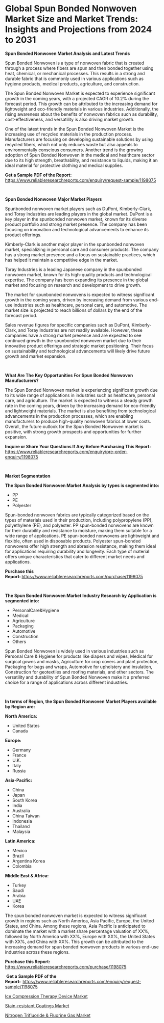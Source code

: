 <p><h1>Global Spun Bonded Nonwoven Market Size and Market Trends: Insights and Projections from 2024 to 2031</h1></p><p><strong>Spun Bonded Nonwoven Market Analysis and Latest Trends</strong></p>
<p><p>Spun Bonded Nonwoven is a type of nonwoven fabric that is created through a process where fibers are spun and then bonded together using heat, chemical, or mechanical processes. This results in a strong and durable fabric that is commonly used in various applications such as hygiene products, medical products, agriculture, and construction.</p><p>The Spun Bonded Nonwoven Market is expected to experience significant growth in the coming years, with a projected CAGR of 10.2% during the forecast period. This growth can be attributed to the increasing demand for lightweight and eco-friendly materials in various industries. Additionally, the rising awareness about the benefits of nonwoven fabrics such as durability, cost-effectiveness, and versatility is also driving market growth.</p><p>One of the latest trends in the Spun Bonded Nonwoven Market is the increasing use of recycled materials in the production process. Manufacturers are focusing on developing sustainable solutions by using recycled fibers, which not only reduces waste but also appeals to environmentally conscious consumers. Another trend is the growing adoption of Spun Bonded Nonwoven in the medical and healthcare sector due to its high strength, breathability, and resistance to liquids, making it an ideal material for protective clothing and medical supplies.</p></p>
<p><strong>Get a Sample PDF of the Report:&nbsp;</strong> <a href="https://www.reliableresearchreports.com/enquiry/request-sample/1198075">https://www.reliableresearchreports.com/enquiry/request-sample/1198075</a></p>
<p>&nbsp;</p>
<p><strong>Spun Bonded Nonwoven Major Market Players</strong></p>
<p><p>Spunbonded nonwoven market players such as DuPont, Kimberly-Clark, and Toray Industries are leading players in the global market. DuPont is a key player in the spunbonded nonwoven market, known for its diverse product portfolio and strong market presence. The company has been focusing on innovation and technological advancements to enhance its product offerings.</p><p>Kimberly-Clark is another major player in the spunbonded nonwoven market, specializing in personal care and consumer products. The company has a strong market presence and a focus on sustainable practices, which has helped it maintain a competitive edge in the market.</p><p>Toray Industries is a leading Japanese company in the spunbonded nonwoven market, known for its high-quality products and technological expertise. The company has been expanding its presence in the global market and focusing on research and development to drive growth.</p><p>The market for spunbonded nonwovens is expected to witness significant growth in the coming years, driven by increasing demand from various end-use industries such as healthcare, personal care, and automotive. The market size is projected to reach billions of dollars by the end of the forecast period.</p><p>Sales revenue figures for specific companies such as DuPont, Kimberly-Clark, and Toray Industries are not readily available. However, these companies have a strong market presence and are expected to see continued growth in the spunbonded nonwoven market due to their innovative product offerings and strategic market positioning. Their focus on sustainability and technological advancements will likely drive future growth and market expansion.</p></p>
<p>&nbsp;</p>
<p><strong>What Are The Key Opportunities For Spun Bonded Nonwoven Manufacturers?</strong></p>
<p><p>The Spun Bonded Nonwoven market is experiencing significant growth due to its wide range of applications in industries such as healthcare, personal care, and agriculture. The market is expected to witness a steady growth rate in the coming years, driven by the increasing demand for eco-friendly and lightweight materials. The market is also benefiting from technological advancements in the production processes, which are enabling manufacturers to produce high-quality nonwoven fabrics at lower costs. Overall, the future outlook for the Spun Bonded Nonwoven market is positive, with strong growth prospects and opportunities for further expansion.</p></p>
<p><strong>Inquire or Share Your Questions If Any Before Purchasing This Report:</strong> <a href="https://www.reliableresearchreports.com/enquiry/pre-order-enquiry/1198075">https://www.reliableresearchreports.com/enquiry/pre-order-enquiry/1198075</a></p>
<p>&nbsp;</p>
<p><strong>Market Segmentation</strong></p>
<p><strong>The Spun Bonded Nonwoven Market Analysis by types is segmented into:</strong></p>
<p><ul><li>PP</li><li>PE</li><li>Polyester</li></ul></p>
<p><p>Spun-bonded nonwoven fabrics are typically categorized based on the types of materials used in their production, including polypropylene (PP), polyethylene (PE), and polyester. PP spun-bonded nonwovens are known for their durability and resistance to moisture, making them suitable for a wide range of applications. PE spun-bonded nonwovens are lightweight and flexible, often used in disposable products. Polyester spun-bonded nonwovens offer high strength and abrasion resistance, making them ideal for applications requiring durability and longevity. Each type of material offers unique characteristics that cater to different market needs and applications.</p></p>
<p><strong>Purchase this Report:&nbsp;</strong><a href="https://www.reliableresearchreports.com/purchase/1198075">https://www.reliableresearchreports.com/purchase/1198075</a></p>
<p>&nbsp;</p>
<p><strong>The Spun Bonded Nonwoven Market Industry Research by Application is segmented into:</strong></p>
<p><ul><li>PersonalCare&Hygiene</li><li>Medical</li><li>Agriculture</li><li>Packaging</li><li>Automotive</li><li>Construction</li><li>Others</li></ul></p>
<p><p>Spun Bonded Nonwoven is widely used in various industries such as Personal Care & Hygiene for products like diapers and wipes, Medical for surgical gowns and masks, Agriculture for crop covers and plant protection, Packaging for bags and wraps, Automotive for upholstery and insulation, Construction for geotextiles and roofing materials, and other sectors. The versatility and durability of Spun Bonded Nonwoven make it a preferred choice for a range of applications across different industries.</p></p>
<p>&nbsp;</p>
<p><strong>In terms of Region, the Spun Bonded Nonwoven Market Players available by Region are:</strong></p>
<p>
    <p> <strong> North America: </strong>
        <ul>
            <li>United States</li>
            <li>Canada</li>
        </ul>
        </p> 
    <p> <strong> Europe: </strong>
        <ul>
            <li>Germany</li>
            <li>France</li>
            <li>U.K.</li>
            <li>Italy</li>
            <li>Russia</li>
        </ul>
        </p> 
    <p> <strong> Asia-Pacific: </strong>
        <ul>
            <li>China</li>
            <li>Japan</li>
            <li>South Korea</li>
            <li>India</li>
            <li>Australia</li>
            <li>China Taiwan</li>
            <li>Indonesia</li>
            <li>Thailand</li>
            <li>Malaysia</li>
        </ul>
        </p> 
    <p> <strong> Latin America: </strong>
        <ul>
            <li>Mexico</li>
            <li>Brazil</li>
            <li>Argentina Korea</li>
            <li>Colombia</li>
        </ul>
        </p> 
    <p> <strong> Middle East & Africa: </strong>
        <ul>
            <li>Turkey</li>
            <li>Saudi</li>
            <li>Arabia</li>
            <li>UAE</li>
            <li>Korea</li>
        </ul>
    </p>
    </p>
<p><p>The spun bonded nonwoven market is expected to witness significant growth in regions such as North America, Asia Pacific, Europe, the United States, and China. Among these regions, Asia Pacific is anticipated to dominate the market with a market share percentage valuation of XX%, followed by North America with XX%, Europe with XX%, the United States with XX%, and China with XX%. This growth can be attributed to the increasing demand for spun bonded nonwoven products in various end-use industries across these regions.</p></p>
<p><strong>Purchase this Report: </strong><a href="https://www.reliableresearchreports.com/purchase/1198075">https://www.reliableresearchreports.com/purchase/1198075</a></p>
<p>&nbsp;<strong>Get a Sample PDF of the Report:&nbsp;&nbsp;</strong><a href="https://www.reliableresearchreports.com/enquiry/request-sample/1198075">https://www.reliableresearchreports.com/enquiry/request-sample/1198075</a></p>
<p><strong></strong></p>
<p><p><a href="https://view.publitas.com/reportprime-1/ice-compression-therapy-device-market-size-growth-and-forecast-from-2023-2030/">Ice Compression Therapy Device Market</a></p><p><a href="https://view.publitas.com/reportprime-1/stain-resistant-coatings-market-offers-provide-insightful-data-for-the-time-period-from-2023-to-2030-and-also-provide-analysis-based-on-application-type-and-region/">Stain-resistant Coatings Market</a></p><p><a href="https://view.publitas.com/reportprime-1/nitrogen-trifluoride-fluorine-gas-market-size-global-industry-overview-market-segmentation-and-forecast-2023-to-2030/">Nitrogen Trifluoride & Fluorine Gas Market</a></p></p>